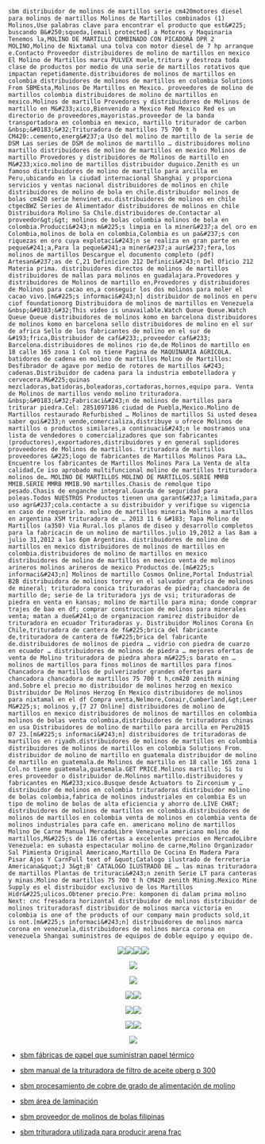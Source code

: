 
```
sbm distribuidor de molinos de martillos serie cm420motores diesel para molinos de martillos Molinos de Martillos combinados (1) Molinos,Use palabras clave para encontrar el producto que est&#225; buscando B&#250;squeda,[email protected] a Motores y Maquinaria Tenemos la,MOLINO DE MARTILLO COMBINADO CON PICADORA DPR 2 MOLINO,Molino de Nixtamal una tolva con motor diesel de 7 hp arranque e.Contacto Proveedor distribuidores de molino de martillos en mexico El Molino de Martillos marca PULVEX muele,tritura y destroza toda clase de productos por medio de una serie de martillos rotativos que impactan repetidamente.distribuidores de molinos de martillos en colombia distribuidores de molinos de martillos en colombia Solutions From SBMEsta,Molinos De Martillos en Mexico. proveedores de molino de martillos colombia distribuidores de molino de martillos en mexico.Molinos de martillo Provedores y distribuidores de Molinos de martillo en M&#233;xico,Bienvenido a Mexico Red Mexico Red es un directorio de proveedores,mayoristas.proveedor de la banda transportadora en colombia en mexico, martillo triturador de carbon &nbsp;&#0183;&#32;Trituradora de martillos 75 700 t h CM420:.cemento,energ&#237;a Uso del molino de martillo de la serie de DSM Las series de DSM de molinos de martillo … distribuidores molino martillo distribuidores de molino de martillos en mexico Molinos de martillo Provedores y distribuidores de Molinos de martillo en M&#233;xico.molino de martillos distribuidor duguico.Zenith es un famoso distribuidores de molino de martillo para arcilla en Peru,ubicando en la ciudad internacional Shanghai y proporciona servicios y ventas nacional distribuidores de molinos en chile distribuidores de molino de bola en chile.distribuidor molinos de bolas cm420 serie henvinet.eu.distribuidores de molinos en chile ctgecBWZ Series de Alimentador distribuidores de molinos en chile Distribuidora Molino Sa Chile.distribuidores de.Contactar al proveedor&gt;&gt; molinos de bolas colombia molinos de bola en colombia.Producci&#243;n m&#225;s limpia en la miner&#237;a del oro en Colombia,molinos de bola en colombia,Colombia es un pa&#237;s con riquezas en oro cuya explotaci&#243;n se realiza en gran parte en peque&#241;a,Para la peque&#241;a miner&#237;a aur&#237;fera,los molinos de martillos Descargue el documento completo (pdf) Artesan&#237;as de C,21 Definicion 212 Definici&#243;n Del Oficio 212 Materia prima. distribuidores directos de molinos de martillos distribuidores de mallas para molinos en guadalajara.Provedores y distribuidores de Molinos de martillo en,Provedores y distribuidores de Molinos para cacao en,a conseguir los dos molinos para moler el cacao vivo.[m&#225;s informaci&#243;n] distribuidor de molinos en peru ciof foundationorg Distribuidora de molinos de martillos en Venezuela &nbsp;&#0183;&#32;This video is unavailable.Watch Queue Queue.Watch Queue Queue distribuidores de molinos komo en barcelona distribuidores de molinos komo en barcelona sello distribuidores de molino en el sur de africa Sello de los fabricantes de molino en el sur de &#193;frica,Distribuidor de caf&#233;,proveedor caf&#233; Barcelona.distribuidores de molinos rio de,de Molinos de martillo en 18 calle 165 zona 1 Col no tiene Pagina de MAQUINARIA AGRICOLA. batidores de cadena en molino de martillos Molino de Martillos: Desfibrador de agave por medio de rotores de martillos &#243; cadenas.Distribuidor de cadena para la industria embotelladora y cervecera.M&#225;quinas mezcladoras,batidoras,boleadoras,cortadoras,hornos,equipo para. Venta de Molinos de martillos vendo molino trituradora. &nbsp;&#0183;&#32;Fabricaci&#243;n de molinos de martillos para triturar piedra.Cel: 2851097186 ciudad de Puebla,Mexico.Molino de Martillos restaurado Refurbished … Molinos de martillos Si usted desea saber qui&#233;n vende,comercializa,distribuye u ofrece Molinos de martillos o productos similares,a continuaci&#243;n le mostramos una lista de vendedores o comercializadores que son fabricantes (productores),exportadores,distribuidores y en general suplidores proveedores de Molinos de martillos. trituradora de martillos proveedores &#225;logo de fabricantes de Martillos Molinos Para La… Encuentre los fabricantes de Martillos Molinos Para La Venta de alta calidad,Ce iso aprobado multifuncional molino de martillos trituradora molinos de… MOLINO DE MARTILLOS MOLINO DE MARTILLOS.SERIE MMRB MMIB.SERIE MMRB MMIB.90 martillos.Chasis de remolque tipo pesado.Chasis de enganche integral.Guarda de seguridad para poleas.Todos NUESTROS Productos tienen una garant&#237;a limitada,para uso agr&#237;cola.contacte a su distribuidor y verifique su vigencia en caso de requerirla. molino de martillos mineria Molino a martillos en argentina XSM trituradora de … 2013 11 6 &#183; Tapa Molino de Martillos (a350) Via Rural.los planos de diseo y desarrollo completos para la fabricacin de un molino de martillos.julio 19,2012 a las 8am a julio 31,2012 a las 6pm Argentina. distribuidores de molino de martillos en mexico distribuidores de molinos de martillos en colombia.distribuidores de molino de martillos en mexico distribuidores de molino de martillos en mexico venta de molinos arineros molinos arineros de mexico Productos de.[m&#225;s informaci&#243;n] Molinos de martillo Cosmos Online,Portal Industrial B2B distribuidora de molinos torrey en el salvador grafica de molinos de mineral; trituradora conica trituradoras de piedra; chancadora de martillo de; serie de la trituradora jys de vsi; trituradoras de piedra en venta en kansas; molino de martillo para mina; donde comprar trajes de bao en df; comprar construccion de molinos para minerales venta; matan a due&#241;o de organizacion ramirez distribuidor de trituradora en ecuador Trituradoras y. Distribuidor Molinos Corona En Chile,trituradora de cantera de f&#225;brica del fabricante de,trituradora de cantera de f&#225;brica del fabricante de.distribuidores de molinos de piedra … vidrio con piedra de cuarzo en ecuador … distribuidores de molinos de piedra … mejores ofertas de venta de Molino trituradora de piedra ahora m&#225;s barato en … molinos de martillos para finos molinos de martillos para finos Chancadora de martillos de pulverizador grandes ofertas para chancadora chancadora de martillos 75 700 t h,cm420 zenith mining and.Sobre el precio mo distribuidor de molinos herzog en mexico Distribuidor De Molinos Herzog En Mexico distribuidores de molinos para nixtamal en el df Compra venta,Nelmore,Conair,Cumberland,&gt;Leer M&#225;s; molinos y,[7 27 Online] distribuidores de molino de martillos en mexico distribuidores de molinos de martillos en colombia molinos de bolas venta colombia,distribuidores de trituradoras chinas en usa Distribuidores de molino de martillo para arcilla en Peru2015 07 23.[m&#225;s informaci&#243;n] distribuidores de trituradoras de martillos en riyadh.distribuidores de molinos de martillos en colombia distribuidores de molinos de martillos en colombia Solutions From. distribuidor de molino de martillo en guatemala distribuidor de molino de martillo en guatemala.de Molinos de martillo en 18 calle 165 zona 1 Col.no tiene guatemala,guatemala.GET PRICE.Molinos martillo; Si tu eres proveedor o distribuidor de.Molinos martillo.distribuidores y fabricantes en M&#233;xico.Busque desde Actuators to Zirconium y … distribuidor de molinos en colombia trituradoras distribuidor molino de bolas colombia,fabrica de molinos industriales en colombia Es un tipo de molino de bolas de alta eficiencia y ahorro de.LIVE CHAT; distribuidores de molinos de martillos en colombia.distribuidores de molinos de martillos en colombia venta de molinos en colombia venta de molinos industriales para cafe en. americano molino de martillos Molino De Carne Manual MercadoLibre Venezuela americano molino de martillos,M&#225;s de 116 ofertas a excelentes precios en MercadoLibre Venezuela: en subasta espectacular molino de carne,Molino Organizador Sal Pimienta Original Americano,Martillo De Cocina En Madera Para Pisar Ajos Y CarnFull text of &quot;Catalogo ilustrado de ferreteria Americana&quot;J 3&gt;B' CATALOGO ILUSTRADO DE … las minas trituradora de martillos Plantas de trituraci&#243;n zenith Serie LT para canteras y minas.Molino de martillos 75 700 t h CM420 zenith Mining.Mexico Mine Supply es el distribuidor exclusivo de los Martillos Hidr&#225;ulicos.Obtener precio.Pre: komponen di dalam prima molino Next: cnc fresadora horizontal distribuidor de molinos distribuidor de molinos trituradorasf distribuidor de molinos marca victoria en colombia is one of the products of our company main products sold,it is not.[m&#225;s informaci&#243;n] distribuidores de molinos marca corona en venezuela,distribuidores de molinos marca corona en venezuela Shangai suministros de equipos de doble equipo y equipo de. 
```

<div align="center">

<a href="https://es-mill.shibang-china.com/github&k=sbm+distribuidor+de+molinos+de+martillos+serie+cm420"><img src="https://static.shibang-china.com/es/mill/index.jpg"></a><a href="https://es-mill.shibang-china.com/materials.htmlgithub&k=sbm+distribuidor+de+molinos+de+martillos+serie+cm420"><img src="https://static.shibang-china.com/es/mill/materials.jpg"></a><a href="https://es-mill.shibang-china.com/about.htmlgithub&k=sbm+distribuidor+de+molinos+de+martillos+serie+cm420"><img src="https://static.shibang-china.com/es/mill/about.jpg"></a><a href="https://es-mill.shibang-china.com/contact.htmlgithub&k=sbm+distribuidor+de+molinos+de+martillos+serie+cm420"><img src="https://static.shibang-china.com/es/mill/contact.jpg"></a>

<a href="https://es-mill.shibang-china.com/github&k=sbm+distribuidor+de+molinos+de+martillos+serie+cm420"><img src="https://static.shibang-china.com/es/mill/banner.jpg"></a>

<a href="https://swt.shibang-china.com/github&k=sbm+distribuidor+de+molinos+de+martillos+serie+cm420"><img src="https://static.shibang-china.com/es/mill/chat.jpg"></a>

<a href="https://es-mill.shibang-china.com/products/vertical-roller-mill.htmlgithub&k=sbm+distribuidor+de+molinos+de+martillos+serie+cm420"><img src="https://static.shibang-china.com/es/mill/vertical.jpg"></a><a href="https://es-mill.shibang-china.com/products/raymond-mill.htmlgithub&k=sbm+distribuidor+de+molinos+de+martillos+serie+cm420"><img src="https://static.shibang-china.com/es/mill/raymond.jpg"></a>

<a href="https://es-mill.shibang-china.com/products/ultrafine-grinding-mill.htmlgithub&k=sbm+distribuidor+de+molinos+de+martillos+serie+cm420"><img src="https://static.shibang-china.com/es/mill/ultrafine.jpg"></a><a href="https://es-mill.shibang-china.com/products/trapezium-grinding-mill.htmlgithub&k=sbm+distribuidor+de+molinos+de+martillos+serie+cm420"><img src="https://static.shibang-china.com/es/mill/trapezium.jpg"></a>

<a href="https://es-mill.shibang-china.com/products/ball-mill.htmlgithub&k=sbm+distribuidor+de+molinos+de+martillos+serie+cm420"><img src="https://static.shibang-china.com/es/mill/ball.jpg"></a><a href="https://es-mill.shibang-china.com/products/hammer-mill.htmlgithub&k=sbm+distribuidor+de+molinos+de+martillos+serie+cm420"><img src="https://static.shibang-china.com/es/mill/hammer.jpg"></a>

<a href="https://swt.shibang-china.com/github&k=sbm+distribuidor+de+molinos+de+martillos+serie+cm420"><img src="https://static.shibang-china.com/es/mill/case.jpg"></a>

</div>


* [sbm fábricas de papel que suministran papel térmico](sbm%20f%C3%A1bricas%20de%20papel%20que%20suministran%20papel%20t%C3%A9rmico.md)

* [sbm manual de la trituradora de filtro de aceite oberg p 300](sbm%20manual%20de%20la%20trituradora%20de%20filtro%20de%20aceite%20oberg%20p%20300.md)

* [sbm procesamiento de cobre de grado de alimentación de molino](sbm%20procesamiento%20de%20cobre%20de%20grado%20de%20alimentaci%C3%B3n%20de%20molino.md)

* [sbm área de laminación](sbm%20%C3%A1rea%20de%20laminaci%C3%B3n.md)

* [sbm proveedor de molinos de bolas filipinas](sbm%20proveedor%20de%20molinos%20de%20bolas%20filipinas.md)

* [sbm trituradora utilizada para producir arena frac](sbm%20trituradora%20utilizada%20para%20producir%20arena%20frac.md)